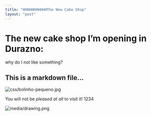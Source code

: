 ```yaml
---
title: "HHHHHHHHHHHThe New Cake Shop"
layout: "post"
---
```

# The new cake shop I’m opening in Durazno:

why do I not  like something?

## This is a markdown file…

![](/css/bolinho-pequeno.jpg "css/bolinho-pequeno.jpg")

You will not be *pleased at all* to visit it! 1234

![](/media/drawing.png "media/drawing.png")
